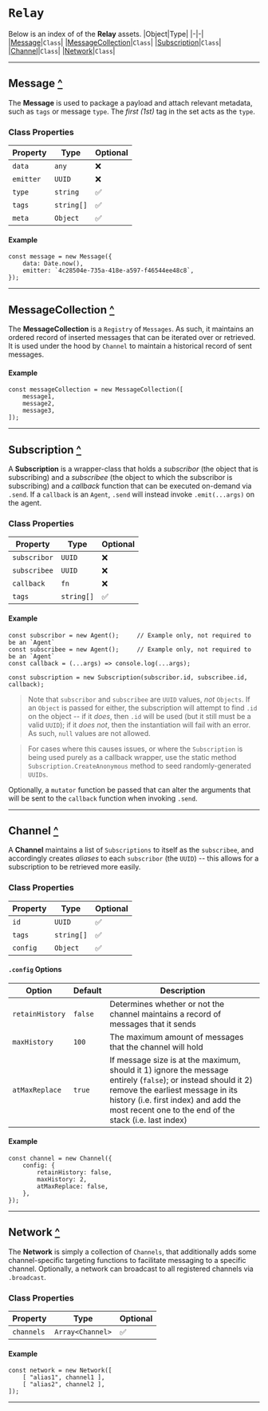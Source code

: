 # **`Relay`**
Below is an index of of the **Relay** assets.
|Object|Type|
|-|-|
|[Message](#message)|`Class`|
|[MessageCollection](#messagecollection)|`Class`|
|[Subscription](#subscription)|`Class`|
|[Channel](#channel)|`Class`|
|[Network](#network)|`Class`|

---

## Message [^](#relay)

The **Message** is used to package a payload and attach relevant metadata, such as `tags` or message `type`.  The *first (1st)* tag in the set acts as the `type`.

### Class Properties
|Property|Type|Optional|
|-|-|-|
|`data`|`any`|❌|
|`emitter`|`UUID`|❌|
|`type`|`string`|✅|
|`tags`|`string[]`|✅|
|`meta`|`Object`|✅|

#### Example
	const message = new Message({
		data: Date.now(),
		emitter: `4c28504e-735a-418e-a597-f46544ee48c8`,
	});

---

## MessageCollection [^](#relay)

The **MessageCollection** is a `Registry` of `Messages`.  As such, it maintains an ordered record of inserted messages that can be iterated over or retrieved.  It is used under the hood by `Channel` to maintain a historical record of sent messages.

#### Example
	const messageCollection = new MessageCollection([
		message1,
		message2,
		message3,
	]);

---

## Subscription [^](#relay)

A **Subscription** is a wrapper-class that holds a *subscribor* (the object that is subscribing) and a *subscribee* (the object to which the subscribor is subscribing) and a *callback* function that can be executed on-demand via `.send`.  If a `callback` is an `Agent`, `.send` will instead invoke `.emit(...args)` on the agent.

### Class Properties
|Property|Type|Optional|
|-|-|-|
|`subscribor`|`UUID`|❌|
|`subscribee`|`UUID`|❌|
|`callback`|`fn`|❌|
|`tags`|`string[]`|✅|

#### Example
	const subscribor = new Agent();		// Example only, not required to be an `Agent`
	const subscribee = new Agent();		// Example only, not required to be an `Agent`
	const callback = (...args) => console.log(...args);

	const subscription = new Subscription(subscribor.id, subscribee.id, callback);

> Note that `subscribor` and `subscribee` are `UUID` values, _not_ `Objects`.  If an `Object` is passed for either, the subscription will attempt to find `.id` on the object -- if it _does_, then `.id` will be used (but it still must be a valid `UUID`); if it _does not_, then the instantiation will fail with an error.  As such, `null` values are not allowed.

> For cases where this causes issues, or where the `Subscription` is being used purely as a callback wrapper, use the static method `Subscription.CreateAnonymous` method to seed randomly-generated `UUIDs`.

Optionally, a `mutator` function be passed that can alter the arguments that will be sent to the `callback` function when invoking `.send`.

---

## Channel [^](#relay)

A **Channel** maintains a list of `Subscriptions` to itself as the `subscribee`, and accordingly creates *aliases* to each `subscribor` (the `UUID`) -- this allows for a subscription to be retrieved more easily.

### Class Properties
|Property|Type|Optional|
|-|-|-|
|`id`|`UUID`|✅|
|`tags`|`string[]`|✅|
|`config`|`Object`|✅|

#### `.config` Options
|Option|Default|Description|
|-|-|-|
|`retainHistory`|`false`|Determines whether or not the channel maintains a record of messages that it sends|
|`maxHistory`|`100`|The maximum amount of messages that the channel will hold|
|`atMaxReplace`|`true`|If message size is at the maximum, should it 1) ignore the message entirely (`false`); or instead should it 2) remove the earliest message in its history (i.e. first index) and add the most recent one to the end of the stack (i.e. last index)|

#### Example
	const channel = new Channel({
		config: {
			retainHistory: false,
			maxHistory: 2,
			atMaxReplace: false,
		},
	});

---

## Network [^](#relay)

The **Network** is simply a collection of `Channels`, that additionally adds some channel-specific targeting functions to facilitate messaging to a specific channel.  Optionally, a network can broadcast to all registered channels via `.broadcast`.

### Class Properties
|Property|Type|Optional|
|-|-|-|
|`channels`|`Array<Channel>`|✅|

#### Example
	const network = new Network([
		[ "alias1", channel1 ],
		[ "alias2", channel2 ],
	]);

---